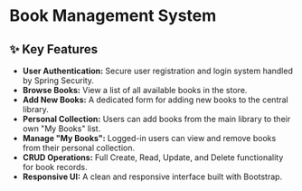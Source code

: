 # Book Management System

## ✨ Key Features

* **User Authentication:** Secure user registration and login system handled by Spring Security.
* **Browse Books:** View a list of all available books in the store.
* **Add New Books:** A dedicated form for adding new books to the central library.
* **Personal Collection:** Users can add books from the main library to their own "My Books" list.
* **Manage "My Books":** Logged-in users can view and remove books from their personal collection.
* **CRUD Operations:** Full Create, Read, Update, and Delete functionality for book records.
* **Responsive UI:** A clean and responsive interface built with Bootstrap.
